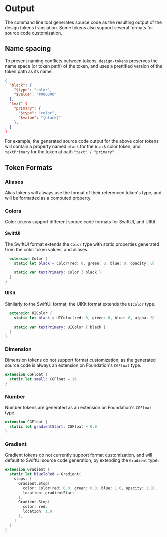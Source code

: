#  Output

The command line tool generates source code as the resulting output of the design tokens translation. Some tokens also support several formats for source code customization.

## Name spacing

To prevent naming conflicts between tokens, `design-tokens` preserves the name space (or token path) of the token, and uses a prettified version of the token path as its name.

```json
{
  "black": {
    "$type": "color",
    "$value": "#000000"
  },
  "text" {
    "primary": {
      "$type": "color",
      "$value": "{black}"
    },
  }
}
```

For example, the generated source code output for the above color tokens will contain a property named `black` for the `black` color token, and `textPrimary` for the token at path `"text" / "primary"`. 

## Token Formats

### Aliases

Alias tokens will always use the format of their referenced token's type, and will be formatted as a computed property.

### Colors

Color tokens support different source code formats for SwiftUI, and UIKit.

#### SwiftUI

The SwiftUI format extends the `Color` type with static properties generated from the color token values, and aliases.

```swift
  extension Color {
    static let black = Color(red: 0, green: 0, blue: 0, opacity: 0)
    
    static var textPrimary: Color { black }
  }
}
```

#### UIKit

Similarly to the SwiftUI format, the UIKit format extends the `UIColor` type.

```swift
  extension UIColor {
    static let black = UIColor(red: 0, green: 0, blue: 0, alpha: 0)
    
    static var textPrimary: UIColor { black }
  }
}
```

### Dimension

Dimension tokens do not support format customization, as the generated source code is always an extension on Foundation's `CGFloat` type.

```swift
extension CGFloat {
  static let small: CGFloat = 16
}
```

### Number

Number tokens are generated as an extension on Foundation's `CGFloat` type.

```swift
extension CGFloat {
  static let gradientStart: CGFloat = 0.0
}
```

### Gradient

Gradient tokens do not currently support format customization, and will default to SwiftUI source code generation, by extending the `Gradient` type.

```swift
extension Gradient {
  static let blueToRed = Gradient(
    stops: [
      Gradient.Stop(
        color: Color(red: 0.0, green: 0.0, blue: 1.0, opacity: 1.0),
        location: gradientStart
      ),
      Gradient.Stop(
        color: red,
        location: 1.0
      ),
    ]
  )
}
```
